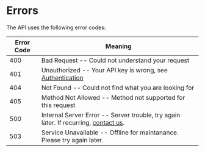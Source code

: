 # Errors

The API uses the following error codes:

Error Code | Meaning
---------- | -------
400 | Bad Request -- Could not understand your request
401 | Unauthorized -- Your API key is wrong, see <a href="https://visit.github.io/api-doc/#authentication">Authentication</a>
404 | Not Found -- Could not find what you are looking for
405 | Method Not Allowed -- Method not supported for this request
500 | Internal Server Error -- Server trouble, try again later. If recurring, <a href="https://help.citybreak.com/">contact us</a>.
503 | Service Unavailable -- Offline for maintanance. Please try again later.
